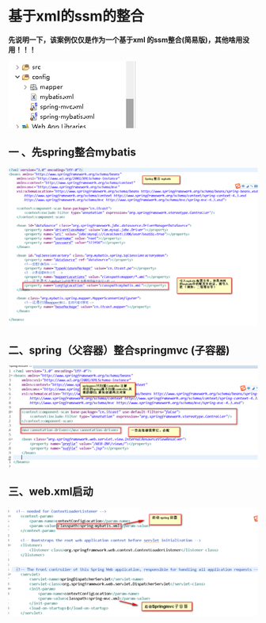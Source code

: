 # 基于xml的ssm的整合

**先说明一下，该案例仅仅是作为一个基于xml 的ssm整合(简易版)，其他啥用没用！！！**

![](./images/2019-06-20_204023.png)

## 一 、先spring整合mybatis 

![](./images/2019-06-20_203235.png)

## 二、spring（父容器）整合springmvc (子容器)

![](./images/2019-06-20_203607.png)

## 三、web.xml启动

![](./images/2019-06-20_203940.png)